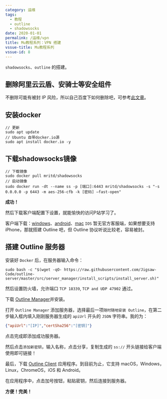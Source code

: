 ```yaml
---
category: 运维
tags:
  - 教程
  - outline
  - shadowsocks
date: 2020-01-01
permalink: /运维/vpn
title: Mu教程系列：VPN 搭建
vssue-title: Mu教程系列
vssue-id: 8
---
```


`shadowsocks`、`outline` 的搭建。

<!-- more -->

## 删除阿里云云盾、安骑士等安全组件

不删除可能有被封 IP 风险，所以自己百度下如何删除吧，可参考[此文章][6]。

## 安装docker
```shell
// 更新
sudo apt update
// Ubuntu 自带docker.io源
sudo apt install docker.io -y
```

## 下载shadowsocks镜像
```shell
// 下载镜像
sudo docker pull mritd/shadowsocks
// 启动镜像
sudo docker run -dt --name ss -p [端口]:6443 mritd/shadowsocks -s "-s 0.0.0.0 -p 6443 -m aes-256-cfb -k [密码] –fast-open"
```

**成功！**

然后下载客户端配置下设置，就能愉快的访问P站学习了。

客户端下载：[windows][3]、[android][4]、[mac][5]
`IOS` 暂无官方客服端，如果想要支持 iPhone，那就搭建 Outline 吧，但 Outline 协议听说比较老，容易被封。

## 搭建 Outline 服务器

安装好 `Docker` 后，在服务器输入命令：

```shell
sudo bash -c "$(wget -qO- https://raw.githubusercontent.com/Jigsaw-Code/outline-server/master/src/server_manager/install_scripts/install_server.sh)"
```

然后设置防火墙，允许端口 `TCP 18339`, `TCP and UDP 47902` 通过。

下载 [Outline Manager][1]并安装。

打开 `Outline Manager` 添加服务器，选择最后一项`随时随地安装 Outline`，在第二步输入框内填入刚刚服务器生成的 `apiUrl` 开头的 `JSON` 字符串。我的为：

```json
{"apiUrl":"[IP]","certSha256":"[密钥]"}
```
点击完成即添加成功服务器。

然后点击`添加新密钥`，输入名称，点击分享，复制生成的 `ss://` 开头链接给客户端使用即可链接！

最后，下载 [Outline Client][2] 应用程序。到目前为止，它支持 macOS，Windows，Linux，ChromeOS，iOS 和 Android。

在应用程序中，点击加号按钮，粘贴密钥，然后连接到服务器。

**方便！完美！**

[1]:https://github.com/Jigsaw-Code/outline-releases/tree/master/manager
[2]:https://getoutline.org/
[3]:https://github.com/shadowsocks/shadowsocks-windows/releases
[4]:https://github.com/shadowsocks/shadowsocks-android/releases
[5]:https://github.com/shadowsocks/ShadowsocksX-NG/releases
[6]:https://www.cnblogs.com/lvchengda/p/12788080.html
[7]:https://149.129.76.190:18339/wo3CR0G07sadmE0ymIlgYw
[8]:A6C5B19B75370A6FBDAF8AA052155A259F1BC095EC7D99CCC053906EF7872AC9